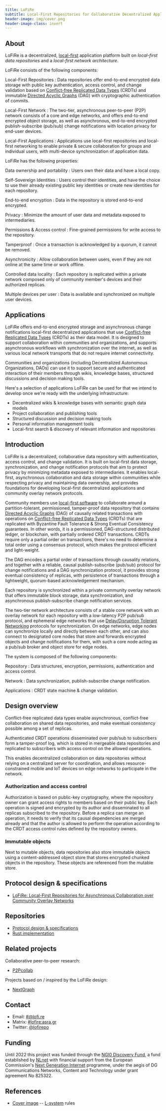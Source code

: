 ```yaml
---
title: LoFiRe
subtitle: Local-First Repositories for Collaborative Decentralized Applications
header-image: img/cover.png
header-image-class: invert
---
```


## About

LoFiRe is a decentralized, [local-first](https://www.inkandswitch.com/local-first/)
application platform built on *local-first data repositories* and a *local-first network architecture*.

LoFiRe consists of the following components:

Local-First Repositories
: Data repositories offer end-to-end encrypted data storage
  with public key authentication, access control, and change validation
  based on [Conflict-free Replicated Data Types](https://en.wikipedia.org/wiki/Conflict-free_replicated_data_type) (CRDTs) and immutable [Directed Acyclic Graphs](https://en.wikipedia.org/wiki/Directed_acyclic_graph) (DAG) with cryptographic authentication of commits.

Local-First Network
: The two-tier, asynchronous peer-to-peer (P2P) network consists of a core and edge networks,
  and offers end-to-end encrypted object storage,
  as well as asynchronous, end-to-end encrypted publish-subscribe (pub/sub) change notifications
  with location privacy for end-user devices.

Local-First Applications
: Applications use local-first repositories and local-first networking
  to enable private & secure collaboration for groups and individual users,
  with multi-device synchronization of application data.

LoFiRe has the following properties:

Data ownership and portability
: Users own their data and have a local copy.

Self-Sovereign Identities
: Users control their identities,
  and have the choice to use their already existing public key identities
  or create new identities for each repository.

End-to-end encryption
: Data in the repository is stored end-to-end encrypted.

Privacy
: Minimize the amount of user data and metadata exposed to intermediaries.

Permissions & Access control
: Fine-grained permissions for write access to the repository.

Tamperproof
: Once a transaction is acknowledged by a quorum, it cannot be removed.

Asynchronicity
: Allow collaboration between users,
  even if they are not online at the same time or work offline.

Controlled data locality
: Each repository is replicated within a private network
  composed only of community member's devices and their authorized replicas.

Multiple devices per user
: Data is available and synchronized on multiple user devices.

## Applications

LoFiRe offers end-to-end encrypted storage and asynchronous change notifications local-first decentralized applications
that use [Conflict-free Replicated Data Types](https://en.wikipedia.org/wiki/Conflict-free_replicated_data_type) (CRDTs) as their data model.
It is designed to support collaboration within communities and organizations,
and supports asynchronous workflows with synchronization over the internet,
as well as various local network transports that do not require internet connectivity.

Communities and organizations (including Decentralized Autonomous Organizations, DAOs)
can use it to support secure and authenticated interaction of their members
through wikis, knowledge bases, structured discussions and decision making tools.

Here's a selection of applications LoFiRe can be used for
that we intend to develop once we're ready with the underlying infrastructure:

- Decentralized wikis & knowledge bases with semantic graph data models
- Project collaboration and publishing tools
- Structured discussion and decision making tools
- Personal information management tools
- Local-first search & discovery of relevant information and repositories

## Introduction

LoFiRe is a decentralized, collaborative data repository
with authentication, access control, and change validation.
It is built on local-first data storage, synchronization,
and change notification protocols
that aim to protect privacy by minimizing metadata exposed to intermediaries.
It enables local-first, asynchronous collaboration and data storage within communities
while respecting privacy and maintaining data ownership,
and provides foundations for developing local-first decentralized applications
and community overlay network protocols.

Community members use [local-first software](https://www.inkandswitch.com/local-first/)
to collaborate around a partition-tolerant, permissioned, tamper-proof data repository
that contains [Directed Acyclic Graphs](https://en.wikipedia.org/wiki/Directed_acyclic_graph) (DAG)
of causally related transactions with operations on
[Conflict-free Replicated Data Types](https://en.wikipedia.org/wiki/Conflict-free_replicated_data_type) (CRDTs)
that are replicated with Byzantine Fault Tolerance & Strong Eventual Consistency guarantees.
In other words, it is a permissioned, DAG-structured distributed ledger, or blockchain, with partially ordered CRDT transactions.
CRDTs require only a partial order on transactions, there's no need to determine a total order using a consensus protocol,
which makes the protocol efficient and light-weight.

The DAG encodes a partial order of transactions through causality relations,
and together with a reliable, causal publish-subscribe (pub/sub) protocol for change notifications
and a DAG synchronization protocol,
it provides strong eventual consistency of replicas,
with persistence of transactions through a lightweight, quorum-based acknowledgement mechanism.

Each repository is synchronized within a private community overlay network
that offers immutable block storage, data synchronization,
and asynchronous publish-subscribe change notification services.

The two-tier network architecture consists of
a stable core network with an overlay network for each repository with a low-latency P2P pub/sub protocol,
and ephemeral edge networks that use [Delay/Disruption Tolerant Networking](https://en.wikipedia.org/wiki/Delay-tolerant_networking) protocols for synchronization.
On edge networks, edge nodes can synchronize locally and directly between each other,
and can also connect to designated core nodes that store and forwards encrypted objects and change notifications for them,
with such a core node acting as a pub/sub broker and object store for edge nodes.

The system is composed of the following components:

Repository
: Data structures, encryption, permissions, authentication and access control.

Network
: Data synchronization, publish-subscribe change notification.

Applications
: CRDT state machine & change validation.

## Design overview

Conflict-free replicated data types enable asynchronous,
conflict-free collaboration on shared data repositories,
and make eventual consistency possible among a set of replicas.

Authenticated CRDT operations disseminated over pub/sub to subscribers
form a tamper-proof log, which is stored in mergeable data repositories
and replicated to subscribers with access control on the allowed operations.

This enables decentralized collaboration on data repositories
without relying on a centralized server for coordination,
and allows resource-constrained mobile and IoT devices on edge networks
to participate in the network.

### Authorization and access control

Authorization is based on public-key cryptography,
where the repository owner can grant access rights to members based on their public key.
Each operation is signed and encrypted by its author
and disseminated to all replicas subscribed to the repository.
Before a replica can merge an operation,
it needs to verify that its causal dependencies are merged already
and that the author is allowed to perform the operation
according to the CRDT access control rules defined by the repository owners.

### Immutable objects

Next to mutable objects, data repositories also store immutable objects
using a content-addressed object store that stores encrypted chunked objects in the repository.
These objects are referenced from the mutable store.

## Protocol design & specifications

- [LoFiRe: Local-First Repositories for Asynchronous Collaboration over Community Overlay Networks](design/lofire.md)

## Repositories

- [Protocol design & specifications](https://github.com/lofirepo/lofire)
- [Rust implementation](https://github.com/lofirepo/lofire-rs)

## Related projects

Collaborative peer-to-peer research:

- [P2Pcollab](https://p2pcollab.net)

Projects based on / inspired by the LoFiRe design:

- [NextGraph](https://nextgraph.org)

## Contact

- Email: [#@lofi.re](mailto:#@lofi.re)
- Matrix: [#lofire:asra.gr](https://matrix.to/#/#lofire:asra.gr)
- Twitter: [@lofirepo](https://twitter.com/lofirepo)

## Funding

Until 2022 this project was funded through the [NGI0 Discovery Fund](https://nlnet.nl/discovery), a fund established by [NLnet](https://nlnet.nl/) with financial support from the European Commission's [Next Generation Internet](https://ngi.eu/) programme, under the aegis of DG Communications Networks, Content and Technology under grant agreement No 825322.

## References

- [Cover image](https://tg-x.net/lsys/#?i=30&r=L%20%3A%20S%0AS%20%3A%20F%2B%3E%5BF-Y%5BS%5D%5DF%29G%0AY%20%3A--%5B%7CF-F-FY%5D%0AG%3A%20FGY%5B%2BF%5D%2BY&p.size=9,0.0001&p.angle=-3769.0402,0.042717&offsets=0,0,0&s.size=8.8,7.5&s.angle=7.6,4&l=0.218&c=black,white,cyan,#e8cc00,#007272,#ff4c00&play=0&anim=return%20%7B%0A%20angle%3A%20t%2F50%2C%0A%20angleG%3A%20t%2F50%2C%0A%20size%3A%20null%2C%0A%20sizeG%3A%20null%2C%0A%20offsetX%3A%20null%2C%0A%20offsetY%3A%20null%2C%0A%20rotation%3A%20null%0A%20%7D&name=pollenate) --
  [L-system](https://en.wikipedia.org/wiki/L-system) rules
